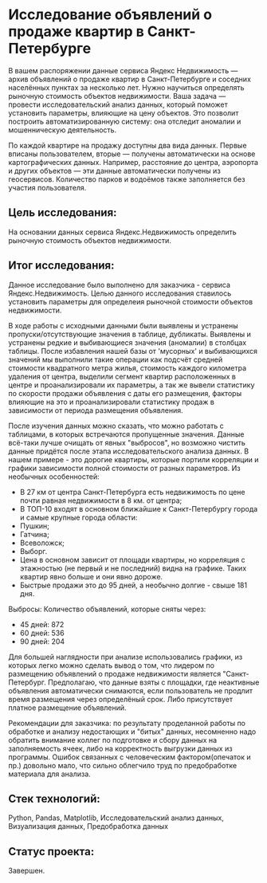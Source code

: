 # Исследование объявлений о продаже квартир в Санкт-Петербурге

В вашем распоряжении данные сервиса Яндекс Недвижимость — архив объявлений о продаже квартир в Санкт-Петербурге и соседних населённых пунктах за несколько лет. Нужно научиться определять рыночную стоимость объектов недвижимости. Ваша задача — провести исследовательский анализ данных, который поможет установить параметры, влияющие на цену объектов. Это позволит построить автоматизированную систему: она отследит аномалии и мошенническую деятельность. 

По каждой квартире на продажу доступны два вида данных. Первые вписаны пользователем, вторые — получены автоматически на основе картографических данных. Например, расстояние до центра, аэропорта и других объектов — эти данные автоматически получены из геосервисов. Количество парков и водоёмов также заполняется без участия пользователя. 

## Цель исследования:

На основании данных сервиса Яндекс.Недвижимость определить рыночную стоимость объектов недвижимости.

## Итог исследования:

Данное исследование было выполнено для заказчика - сервиса Яндекс.Недвижимость. Целью данного исследования ставилось установить параметры для определеия рыночной стоимости объектов недвижимости.

В ходе работы с исходными данными были выявлены и устранены пропуски/отсутствующие значения в таблице, дубликаты. Выявлены и устранены редкие и выбивающиеся значения (аномалии) в столбцах таблицы. После избавления нашей базы от 'мусорных' и выбивающихся значений мы выполнили такие операции как подсчёт средней стоимости квадратного метра жилья, стоимость каждого километра удаления от центра, выделили сегмент квартир расположенных в центре и проанализировали их параметры, а так же вывели статистику по скорости продажи объявления с даты его размещения, факторы влияющие на это и проанализировали статистику продаж в зависимости от периода размещения объявления.

После изучения данных можно сказать, что можно работать с таблицами, в которых встречаются пропущенные значения. Данные всё-таки лучше очищать от явных "выбросов", но возможно чистить данные придётся после этапа исследовательского анализа данных. В нашем примере - это дорогие квартиры, которые портили корреляции и графики зависимости полной стоимости от разных параметров. Из необычных особенностей:

- В 27 км от центра Санкт-Петербурга есть недвижимость по цене почти равная недвижимости в 8 км. от центра;
- В ТОП-10 входят в основном ближайшие к Санкт-Петербургу города и самые крупные города области:
- Пушкин;
- Гатчина;
- Всеволожск;
- Выборг.
- Цена в основном зависит от площади квартиры, но корреляция с этажностью (не первый и не последний) видна на графике. Таких квартир явно больше и они явно дороже.
- Быстрые продажи это до 95 дней, а необычно долгие - свыше 181 дня.

Выбросы: Количество объявлений, которые сняты через:
- 45 дней: 872
- 60 дней: 536
- 90 дней: 204

Для большей наглядности при анализе использовались графики, из которых легко можно сделать вывод о том, что лидером по размещению объявлений о продаже недвижимости является "Санкт-Петербург. Предполагаю, что данные взяты с площадки, где неактивные объявления автоматически снимаются, если пользователь не продлит время размещения через определёный срок. Либо присутствует платное размещение объявлений.

Рекомендации для заказчика: по результату проделанной работы по обработке и анализу недостающих и "битых" данных, несомненно надо обратить внимание коллег по подготовке и сбору данных на заполняемость ячеек, либо на корректность выгрузки данных из программы. Ошибок связанных с человеческим фактором(опечаток и пр.) довольно мало, что сильно облегчило труд по предобработке материала для анализа.

## Стек технологий:

Python, Pandas, Matplotlib, Исследовательский анализ данных, Визуализация данных, Предобработка данных

## Статус проекта:

Завершен.
